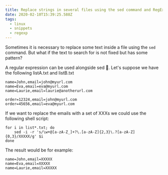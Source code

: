 ```yaml
---
title: Replace strings in several files using the sed command and RegExp
date: 2020-02-10T15:39:25.588Z
tags:
  - linux
  - snippets
  - regexp
---
```

Sometimes it is necessary to replace some text inside a file using the `sed` command. But what if the text to search for is not fixed but has some pattern?

A regular expression can be used alongside sed 🙂. Let's suppose we have the following listA.txt and listB.txt

```
name=John,email=john@myurl.com
name=Eva,email=eva@myurl.com
name=Laurie,email=laurie@anotherurl.com
```
```
order=12324,email=john@myurl.com
order=45656,email=eva@myurl.com
```

If we want to replace the emails with a set of XXXs we could use the following shell script:

```
for i in list*.txt; do
    sed -i -r 's/\w+@[a-zA-Z_]+?\.[a-zA-Z]{2,3}\.?[a-zA-Z]{0,3}/XXXXX/g' $i
done
```
The result would be for example:
```
name=John,email=XXXXX
name=Eva,email=XXXXX
name=Laurie,email=XXXXX
```
